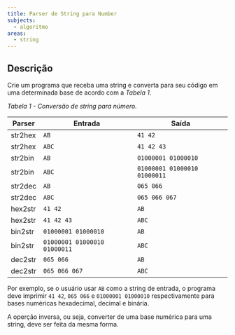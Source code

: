 ```yaml
---
title: Parser de String para Number
subjects:
  - algoritmo
areas:
  - string
---
```


## Descrição

Crie um programa que receba uma string e converta para seu código em uma determinada base de acordo com a *Tabela 1*.

*Tabela 1 - Conversão de string para número.*

| Parser  | Entrada                      | Saída                        |
| ------- | ---------------------------- | ---------------------------- |
| str2hex | `AB`                         | `41 42`                      |
| str2hex | `ABC`                        | `41 42 43`                   |
| str2bin | `AB`                         | `01000001 01000010`          |
| str2bin | `ABC`                        | `01000001 01000010 01000011` |
| str2dec | `AB`                         | `065 066`                    |
| str2dec | `ABC`                        | `065 066 067`                |
| hex2str | `41 42`                      | `AB`                         |
| hex2str | `41 42 43`                   | `ABC`                        |
| bin2str | `01000001 01000010`          | `AB`                         |
| bin2str | `01000001 01000010 01000011` | `ABC`                        |
| dec2str | `065 066`                    | `AB`                         |
| dec2str | `065 066 067`                | `ABC`                        |

Por exemplo, se o usuário usar `AB` como a string de entrada, o programa deve imprimir `41 42`, `065 066` e `01000001 01000010` respectivamente para bases numéricas hexadecimal, decimal e binária.

A operção inversa, ou seja, converter de uma base numérica para uma string, deve ser feita da mesma forma.

